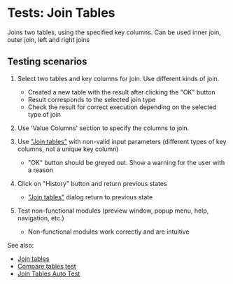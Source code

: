 <!-- TITLE: Tests: Join Tables -->
<!-- SUBTITLE: -->

# Tests: Join Tables

Joins two tables, using the specified key columns. 
Сan be used inner join, outer join, left and right joins

## Testing scenarios

1. Select two tables and key columns for join. Use different kinds of join.
   * Created a new table with the result after clicking the "OK" button
   * Result corresponds to the selected join type 
   * Check the result for correct execution depending on the selected type of join

2. Use 'Value Columns' section to specify the columns to join.

3. Use ["Join tables"](../dialogs/join-tables.md) with non-valid input parameters (different types of key columns, not a unique key column)
   * "OK" button should be greyed out. Show a warning for the user with a reason

4. Click on "History" button and return previous states
   * ["Join tables"](../dialogs/join-tables.md) dialog return to previous state

5. Test non-functional modules (preview window, popup menu, help, navigation, etc.)
   * Non-functional modules work correctly and are intuitive

See also:
 * [Join tables](../dialogs/join-tables.md)
 * [Compare tables test](../tests/compare-tables-test.md)
 * [Join Tables Auto Test](../selenium/join-tables-test.side)

